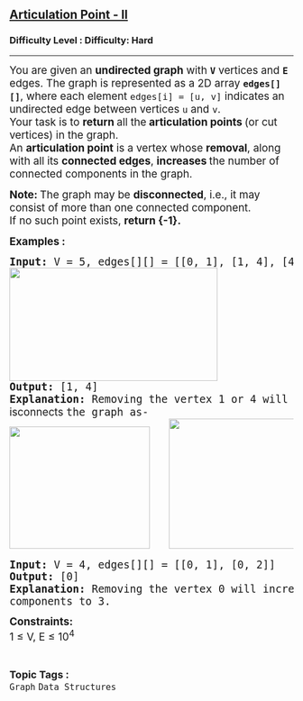 <h2><a href="https://www.geeksforgeeks.org/problems/articulation-point2616/1?_gl=1*6akum1*_up*MQ..*_gs*MQ..&gclid=CjwKCAjwtdi_BhACEiwA97y8BN63I9_boH5koLuP5n95jfFGjZP0D7meNhNB-WxHGAg9a_N5HnwPmxoC84QQAvD_BwE">Articulation Point - II</a></h2><h3>Difficulty Level : Difficulty: Hard</h3><hr><div class="problems_problem_content__Xm_eO"><p class="" data-start="109" data-end="329"><span style="font-size: 14pt;">You are given an <strong data-start="126" data-end="146">undirected graph</strong> with <code data-start="152" data-end="155"><strong>V</strong></code> vertices and <code data-start="169" data-end="172"><strong>E</strong></code> edges. The graph is represented as a 2D array <strong><code data-start="219" data-end="230">edges[][]</code></strong>, where each element <code data-start="251" data-end="270">edges[i] = [u, v]</code> indicates an undirected edge between vertices <code data-start="317" data-end="320">u</code> and <code data-start="325" data-end="328">v</code>.<br></span><span style="font-size: 14pt;">Your task is to <strong data-start="347" data-end="405">return </strong>all the<strong data-start="347" data-end="405"> articulation points </strong>(or cut vertices) in the graph. <br></span><span style="font-size: 18.6667px;">An <strong>articulation point</strong> is a vertex whose <strong>removal</strong>, along with all its <strong>connected edges</strong>, <strong>increases </strong>the number of connected components in the graph.</span></p>
<p class="" data-start="331" data-end="648"><span style="font-size: 14pt;"><strong>Note:&nbsp;</strong>The graph may be <strong data-start="773" data-end="789">disconnected</strong>, i.e., it may consist of more than one connected component.<br>If no such point exists, <strong>return {-1}.</strong></span></p>
<p><span style="font-size: 14pt;"><strong>Examples :</strong></span></p>
<pre><span style="font-size: 14pt;"><strong>Input:</strong> V = 5, edges[][] = [[0, 1], [1, 4], [4, 3], [4, 2], [2, 3]]
<img src="https://media.geeksforgeeks.org/img-practice/prod/addEditProblem/892595/Web/Other/blobid3_1744109134.png" alt="" width="369" height="201">
<strong>Output: </strong>[1, 4]
<strong>Explanation: </strong>Removing the vertex 1 or 4 will <span style="font-family: -apple-system, BlinkMacSystemFont, 'Segoe UI', Roboto, Oxygen, Ubuntu, Cantarell, 'Open Sans', 'Helvetica Neue', sans-serif; white-space: normal;">disconnects </span>the graph as-
<img src="https://media.geeksforgeeks.org/img-practice/prod/addEditProblem/892595/Web/Other/blobid4_1744109133.png" alt="" width="249" height="217">   </span><img style="font-family: -apple-system, BlinkMacSystemFont, 'Segoe UI', Roboto, Oxygen, Ubuntu, Cantarell, 'Open Sans', 'Helvetica Neue', sans-serif;" src="https://media.geeksforgeeks.org/img-practice/prod/addEditProblem/892595/Web/Other/blobid5_1744109133.png" alt="" width="270" height="231"></pre>
<pre><span style="font-size: 14pt;"><strong>Input:</strong> V = 4, edges[][] = [[0, 1], [0, 2]]
<strong>Output: </strong>[0]
<strong>Explanation: </strong>Removing the vertex 0 will increase the number of disconnected<span style="font-family: -apple-system, BlinkMacSystemFont, 'Segoe UI', Roboto, Oxygen, Ubuntu, Cantarell, 'Open Sans', 'Helvetica Neue', sans-serif; white-space: normal; font-size: 14pt;">&nbsp;</span>components to 3.<span style="font-size: 14pt;">&nbsp;</span><span style="font-size: 14pt;">&nbsp;</span><br></span></pre>
<p><span style="font-size: 14pt;"><strong>Constraints:</strong><br>1 ≤ V, E ≤ 10<sup>4</sup></span></p></div><br><p><span style=font-size:18px><strong>Topic Tags : </strong><br><code>Graph</code>&nbsp;<code>Data Structures</code>&nbsp;
